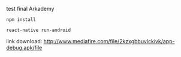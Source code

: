 test final Arkademy


```
npm install
```

```
react-native run-android
```

link download:
http://www.mediafire.com/file/2kzxgbbuvlckivk/app-debug.apk/file